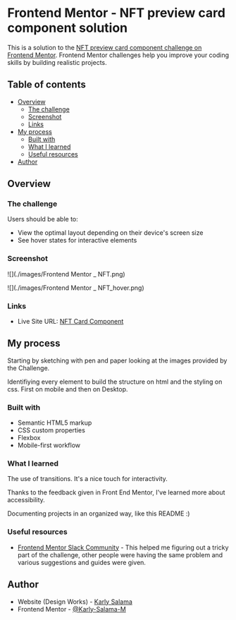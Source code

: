 # Frontend Mentor - NFT preview card component solution

This is a solution to the [NFT preview card component challenge on Frontend Mentor](https://www.frontendmentor.io/challenges/nft-preview-card-component-SbdUL_w0U). Frontend Mentor challenges help you improve your coding skills by building realistic projects. 

## Table of contents

- [Overview](#overview)
  - [The challenge](#the-challenge)
  - [Screenshot](#screenshot)
  - [Links](#links)
- [My process](#my-process)
  - [Built with](#built-with)
  - [What I learned](#what-i-learned)
  - [Useful resources](#useful-resources)
- [Author](#author)

## Overview

### The challenge

Users should be able to:

- View the optimal layout depending on their device's screen size
- See hover states for interactive elements

### Screenshot

![](./images/Frontend Mentor _ NFT.png)

![](./images/Frontend Mentor _ NFT_hover.png)

### Links

- Live Site URL: [NFT Card Component](https://nostalgic-mclean-574a39.netlify.app)

## My process

Starting by sketching with pen and paper looking at the images provided by the Challenge. 

Identifiying every element to build the structure on html and the styling on css. First on mobile and then on Desktop.

### Built with

- Semantic HTML5 markup
- CSS custom properties
- Flexbox
- Mobile-first workflow

### What I learned

The use of transitions. It's a nice touch for interactivity. 

Thanks to the feedback given in Front End Mentor, I've learned more about accessibility. 

Documenting projects in an organized way, like this README :)

### Useful resources

- [Frontend Mentor Slack Community](https://www.frontendmentor.io/slack) - This helped me figuring out a tricky part of the challenge, other people were having the same problem and various suggestions and guides were given. 

## Author

- Website (Design Works) - [Karly Salama](http://karlysalama.myportfolio.com/)
- Frontend Mentor - [@Karly-Salama-M](https://www.frontendmentor.io/profile/Karly-Salama-M)

